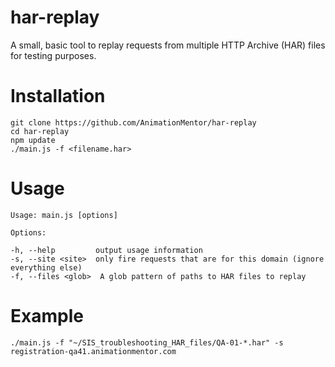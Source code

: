 har-replay
==========

A small, basic tool to replay requests from multiple HTTP Archive (HAR) files for testing purposes.

Installation
============

```
git clone https://github.com/AnimationMentor/har-replay  
cd har-replay  
npm update  
./main.js -f <filename.har>  
```

Usage
=====

```
Usage: main.js [options]  
  
Options:  
  
-h, --help         output usage information  
-s, --site <site>  only fire requests that are for this domain (ignore everything else)  
-f, --files <glob>  A glob pattern of paths to HAR files to replay  
```

Example
=======
```
./main.js -f "~/SIS_troubleshooting_HAR_files/QA-01-*.har" -s registration-qa41.animationmentor.com
```
